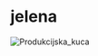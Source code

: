# jelena
![Produkcijska_kuca](https://user-images.githubusercontent.com/92782074/199475787-c81c91f4-912f-4999-8dde-129a501fb47b.png)
